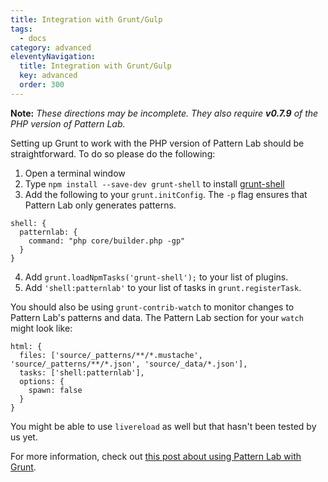 ```yaml
---
title: Integration with Grunt/Gulp
tags:
  - docs
category: advanced
eleventyNavigation:
  title: Integration with Grunt/Gulp
  key: advanced
  order: 300
---
```


**Note:** _These directions may be incomplete. They also require **v0.7.9** of the PHP version of Pattern Lab._

Setting up Grunt to work with the PHP version of Pattern Lab should be straightforward. To do so please do the following:

1. Open a terminal window
2. Type `npm install --save-dev grunt-shell` to install [grunt-shell](https://github.com/sindresorhus/grunt-shell)
3. Add the following to your `grunt.initConfig`. The `-p` flag ensures that Pattern Lab only generates patterns.

<pre><code>shell: {
  patternlab: {
    command: "php core/builder.php -gp"
  }
}</code></pre>

4. Add `grunt.loadNpmTasks('grunt-shell');` to your list of plugins.
5. Add `'shell:patternlab'` to your list of tasks in `grunt.registerTask`.

You should also be using `grunt-contrib-watch` to monitor changes to Pattern Lab's patterns and data. The Pattern Lab section for your `watch` might look like:

    html: {
      files: ['source/_patterns/**/*.mustache', 'source/_patterns/**/*.json', 'source/_data/*.json'],
      tasks: ['shell:patternlab'],
      options: {
        spawn: false
      }
    }

You might be able to use `livereload` as well but that hasn't been tested by us yet.

For more information, check out [this post about using Pattern Lab with Grunt](https://bradfrost.com/blog/post/using-grunt-with-pattern-lab/).
